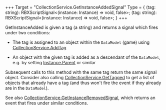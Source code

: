 +++
Target = "CollectionService.GetInstanceAddedSignal"
Type = { (tag: string): RBXScriptSignal<(instance: Instance) => void, false>; (tag: string): RBXScriptSignal<(instance: Instance) => void, false>; }
+++

GetInstanceAdded is given a tag (a string) and returns a signal which fires under two conditions:   - The tag is assigned to an object within the `DataModel` (game) using [CollectionService.AddTag](https://developer.roblox.com/api-reference/function/CollectionService/AddTag)   - An object with the given tag is added as a descendant of the `DataModel`, e.g. by setting [Instance.Parent](https://developer.roblox.com/api-reference/property/Instance/Parent) or similarSubsequent calls to this method with the same tag return the same signal object. Consider also calling [CollectionService.GetTagged](https://developer.roblox.com/api-reference/function/CollectionService/GetTagged) to get a list of objects that already have a tag (and thus won't fire the event if they already are in the `DataModel`).See also [CollectionService.GetInstanceRemovedSignal](https://developer.roblox.com/api-reference/function/CollectionService/GetInstanceRemovedSignal), which returns an event that fires under similar conditions.